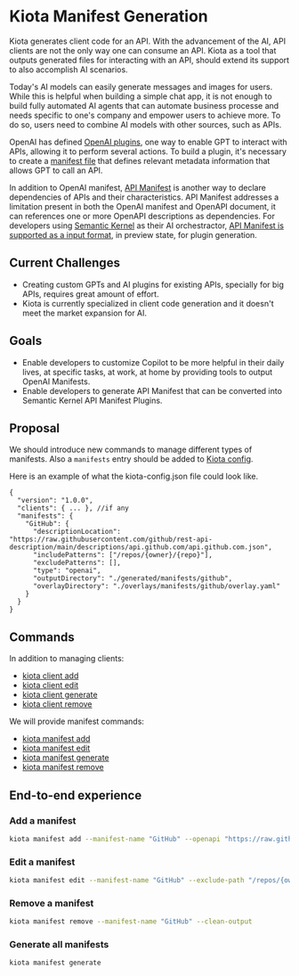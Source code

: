 # Kiota Manifest Generation

Kiota generates client code for an API. With the advancement of the AI, API clients are not the only way one can consume an API. Kiota as a tool that outputs generated files for interacting with an API, should extend its support to also accomplish AI scenarios.

Today's AI models can easily generate messages and images for users. While this is helpful when building a simple chat app, it is not enough to build fully automated AI agents that can automate business processe and needs specific to one's company and empower users to achieve more. To do so, users need to combine AI models with other sources, such as APIs.

OpenAI has defined [OpenAI plugins](https://platform.openai.com/docs/plugins/introduction), one way to enable GPT to interact with APIs, allowing it to perform several actions. To build a plugin, it's necessary to create a [manifest file](https://platform.openai.com/docs/plugins/getting-started/plugin-manifest) that defines relevant metadata information that allows GPT to call an API.

In addition to OpenAI manifest, [API Manifest](https://www.ietf.org/archive/id/draft-miller-api-manifest-01.html) is another way to declare dependencies of APIs and their characteristics. API Manifest addresses a limitation present in both the OpenAI manifest and OpenAPI document, it can references one or more OpenAPI descriptions as dependencies.
For developers using [Semantic Kernel](
https://learn.microsoft.com/en-us/semantic-kernel/overview/) as their AI orchestractor, [API Manifest is supported as a input format](https://github.com/microsoft/semantic-kernel/pull/4961), in preview state, for plugin generation.


## Current Challenges

- Creating custom GPTs and AI plugins for existing APIs, specially for big APIs, requires great amount of effort.
- Kiota is currently specialized in client code generation and it doesn't meet the market expansion for AI.

## Goals

- Enable developers to customize Copilot to be more helpful in their daily lives, at specific tasks, at work, at home by providing tools to output OpenAI Manifests. 
- Enable developers to generate API Manifest that can be converted into Semantic Kernel API Manifest Plugins. 

## Proposal

We should introduce new commands to manage different types of manifests. Also a `manifests` entry should be added to [Kiota config](kiota-config.md).

Here is an example of what the kiota-config.json file could look like.

```jsonc
{
  "version": "1.0.0",
  "clients": { ... }, //if any
  "manifests": {
    "GitHub": {
      "descriptionLocation": "https://raw.githubusercontent.com/github/rest-api-description/main/descriptions/api.github.com/api.github.com.json",
      "includePatterns": ["/repos/{owner}/{repo}"],
      "excludePatterns": [],
      "type": "openai",
      "outputDirectory": "./generated/manifests/github",
      "overlayDirectory": "./overlays/manifests/github/overlay.yaml"
    }
  }
}
```

## Commands

In addition to managing clients:
* [kiota client add](../cli/client-add.md)
* [kiota client edit](../cli/client-edit.md)
* [kiota client generate](../cli/client-generate.md)
* [kiota client remove](../cli/client-remove.md)

We will provide manifest commands:
* [kiota manifest add](../cli/manifest-add.md)
* [kiota manifest edit](../cli/manifest-edit.md)
* [kiota manifest generate](../cli/manifest-generate.md)
* [kiota manifest remove](../cli/manifest-remove.md)


## End-to-end experience

### Add a manifest

```bash
kiota manifest add --manifest-name "GitHub" --openapi "https://raw.githubusercontent.com/github/rest-api-description/main/descriptions/api.github.com/api.github.com.json" --include-path "/repos/{owner}/{repo}" --type openai --output "./generated/manifests/github"
```

### Edit a manifest

```bash
kiota manifest edit --manifest-name "GitHub" --exclude-path "/repos/{owner}/{repo}#DELETE"
```

### Remove a manifest

```bash
kiota manifest remove --manifest-name "GitHub" --clean-output
```

### Generate all manifests

```bash
kiota manifest generate
```
